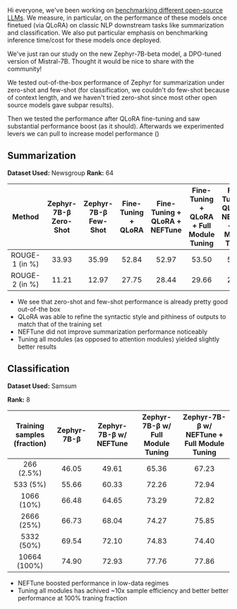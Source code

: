 Hi everyone, we've been working on [benchmarking different open-source LLMs](https://github.com/georgian-io/LLM-Finetuning-Hub). We measure, in particular, on the performance of these models once finetued (via QLoRA) on classic NLP downstream tasks like summarization and classification. We also put particular emphasis on benchmarking inference time/cost for these models once deployed.

We've just ran our study on the new Zephyr-7B-beta model, a DPO-tuned version of Mistral-7B. Thought it would be nice to share with the community!

We tested out-of-the-box performance of Zephyr for summarization under zero-shot and few-shot (for classification, we couldn't do few-shot  because of context length, and we haven't tried zero-shot since most other open source models gave subpar results).

Then we tested the performance after QLoRA fine-tuning and saw substantial performance boost (as it should). Afterwards we experimented levers we can pull to increase model performance ()


## Summarization
**Dataset Used:** Newsgroup
**Rank:** 64

|Method         | Zephyr-7B-β Zero-Shot | Zephyr-7B-β Few-Shot | Fine-Tuning + QLoRA | Fine-Tuning + QLoRA + NEFTune  | Fine-Tuning + QLoRA + Full Module Tuning | Fine-Tuning + QLoRA + NEFTune + Full Module Tuning | 
|:-------------:|:---------------------:|:--------------------:|:-------------------:|:------------------------------:|:----------------------------------------:|:--------------------------------------------------:|
|ROUGE-1 (in %) |33.93                  |35.99                 |52.84                |52.97                           | 53.50                                    | 53.05                                              |
|ROUGE-2 (in %) |11.21                  |12.97                 |27.75                |28.44                           | 29.66                                    | 29.23                                              |

- We see that zero-shot and few-shot performance is already pretty good out-of-the box
- QLoRA was able to refine the syntactic style and pithiness of outputs to match that of the training set
- NEFTune did not improve summarization performance noticeably
- Tuning all modules (as opposed to attention modules) yielded slightly better results
  

## Classification
**Dataset Used:** Samsum

**Rank:** 8


|Training samples (fraction) | Zephyr-7B-β     | Zephyr-7B-β w/ NEFTune  | Zephyr-7B-β w/ Full Module Tuning | Zephyr-7B-β w/ NEFTune + Full Module Tuning |
|:--------------------------:|:---------------:|:-----------------------:|:---------------------------------:|:-------------------------------------------:|
|266   (2.5%)                |46.05            |49.61                    |65.36                              |67.23                                        |
|533   (5%)                  |55.66            |60.33                    |72.26                              |72.94                                        |
|1066  (10%)                 |66.48            |64.65                    |73.29                              |72.82                                        |
|2666  (25%)                 |66.73            |68.04                    |74.27                              |75.85                                        |
|5332  (50%)                 |69.54            |72.10                    |74.83                              |74.40                                        |
|10664 (100%)                |74.90            |72.93                    |77.76                              |77.86                                        |

- NEFTune boosted performance in low-data regimes
- Tuning all modules has achived ~10x sample efficiency and better better performance at 100% traning fraction 